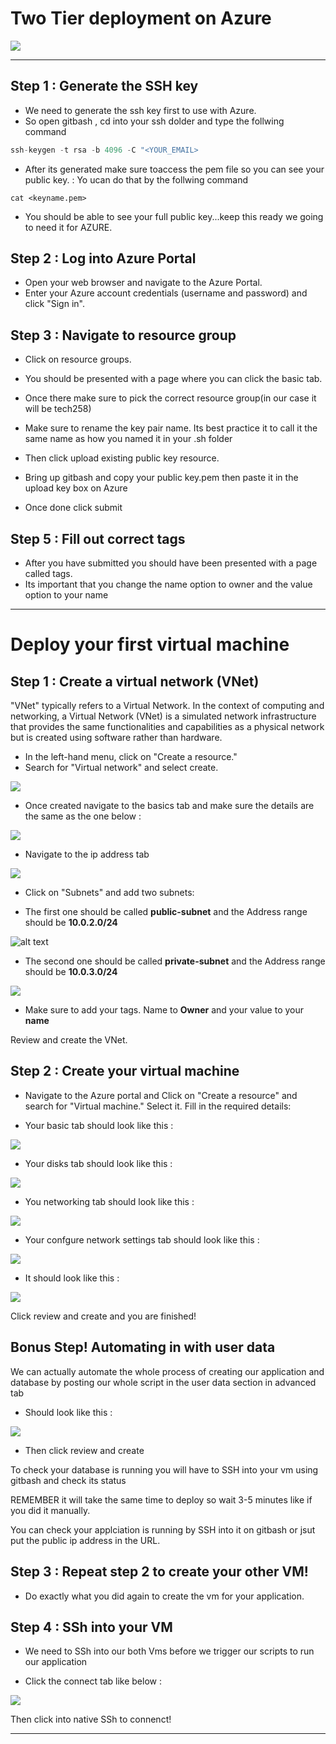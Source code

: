 # Two Tier deployment on Azure 

![](https://pendulum-it.com/wp-content/uploads/2020/05/Azure-logo-blue.jpg)


*******************************************

## Step 1 : Generate the SSH key

* We need to generate the ssh key first to use with Azure. 
* So open gitbash , cd into your ssh dolder and type the follwing command 

```python
ssh-keygen -t rsa -b 4096 -C "<YOUR_EMAIL>
```

* After its generated make sure toaccess the pem file so you can see your public key. : Yo ucan do that by the follwing command 

```
cat <keyname.pem>
```

* You should be able to see your full public key...keep this ready we going to need it for AZURE.

## Step 2 : Log into Azure Portal 

* Open your web browser and navigate to the Azure Portal.
* Enter your Azure account credentials (username and password) and click "Sign in".


## Step 3  : Navigate to resource group 

* Click on resource groups. 

* You should be presented with a page where you can click the basic tab.
*  Once there make sure to pick the correct resource group(in our case it will be tech258)
* Make sure to rename the key pair name. Its best practice it to call it the same name as how you named it in your .sh folder
* Then click upload existing public key resource. 
* Bring up gitbash and copy your public key.pem then paste it in the upload key box on Azure
* Once done click submit 

## Step 5 : Fill out correct tags 

* After you have submitted you should have been presented with a page called tags.
* Its important that you change the name option to owner and the value option to your name
  

*********************************

# Deploy your first virtual machine 

## Step 1 : Create a virtual network (VNet)

"VNet" typically refers to a Virtual Network. In the context of computing and networking, a Virtual Network (VNet) is a simulated network infrastructure that provides the same functionalities and capabilities as a physical network but is created using software rather than hardware.

* In the left-hand menu, click on "Create a resource."
 * Search for "Virtual network" and select create.
    
![](images/121.jpg)


* Once created navigate to the basics tab and make sure the details are the same as the one below : 

![](images/54.jpg)


* Navigate to the ip address tab
  
![](images/45.jpg)





* Click on "Subnets" and add two subnets:

* The first one should be called **public-subnet** and the Address range should be **10.0.2.0/24**

![alt text](images/34.jpg)


* The second one should be called **private-subnet** and the Address range should be **10.0.3.0/24**

![](images/234.jpg)

* Make sure to add your tags. Name to **Owner** and your value to your **name**


Review and create the VNet. 

## Step 2 : Create your virtual machine

* Navigate to the Azure portal and Click on "Create a resource" and search for "Virtual machine." Select it.
Fill in the required details:

 
  
* Your basic tab should look like this :
  
![](images/77.jpg)

* Your disks tab should look like this :

![](images/455.jpg)

* You networking tab should look like this : 
  
![](images/76.jpg)


* Your confgure network settings tab should look like this : 

![](images/86.jpg)

* It should look like this : 

![](images/done.jpg)

Click review and create and you are finished!


## Bonus Step! Automating in with user data

We can actually automate the whole process of creating our application and database by posting our whole script in the user data section in advanced tab 

* Should look like this : 


![](images/888.jpg)


* Then click review and create

To check your database is running you will have to SSH into your vm using gitbash and check its status 

REMEMBER it will take the same time to deploy so wait 3-5 minutes like if you did it manually. 

You can check your applciation is running by SSH into it on gitbash or jsut put the public ip address in the URL.


## Step 3 : Repeat step 2 to create your other VM!

* Do exactly what you did again to create the vm for your application.

## Step 4 : SSh into your VM

* We need to SSh into our both Vms before we trigger our scripts to run our application 
  

* Click the connect tab like below :

![](images/123.jpg)


Then click into native SSh to connenct!

****************************


